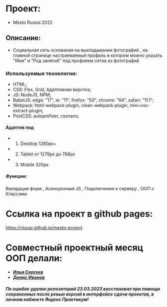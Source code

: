 # Проект:

- Mesto Russia 2022

## Описание:

- Социальная сеть основаная на выкладывании фотографий ,
  на главной странице настраеваемый профиль в котором можно
  указать "Имя" и "Род занятий" под профилем сетка из фотографий

### Используемые технологии:

- HTML;
- CSS: Flex, Grid, Адаптивная верстка;
- JS: NodeJS, NPM;
- BabelJS: edge: "17", ie: "11", firefox: "50", chrome: "64", safari: "11.1";
- Webpack: html-webpack-plugin, clean-webpack-plugin, mini-css-extract-plugin;
- PostCSS: autoprefixer, cssnano;

#### Адаптив под

- 1. Desktop 1280px+
- 2. Tablet от 1279px до 768px
- 3. Mobile 320px

##### Функции:

Валидация форм , Асинхронный JS , Подключение к серверу , ООП c Классами

# Ссылка на проект в github pages:

https://nlsusr.github.io/mesto-project

# Совместный проектный месяц ООП делали:

- [**Илья Сергеев**](https://github.com/NLSUSR)
- [**Денис Иванов**](https://github.com/DenDEADLIFT)

##### По ошибке удалил репозиторий 23.03.2023 восстановил при помощи сохраненных после ревью версий в интерфейсе сдачи проектов, в личном кабинете Яндекс Практикум!
